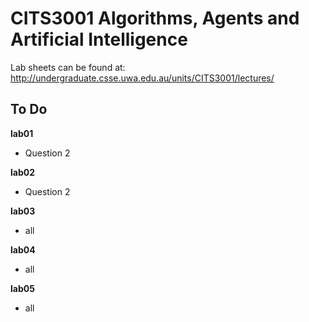 # CITS3001 Algorithms, Agents and Artificial Intelligence

Lab sheets can be found at:
http://undergraduate.csse.uwa.edu.au/units/CITS3001/lectures/

## To Do

**lab01**

* Question 2

**lab02**

* Question 2

**lab03**

* all

**lab04**

* all

**lab05**

* all
